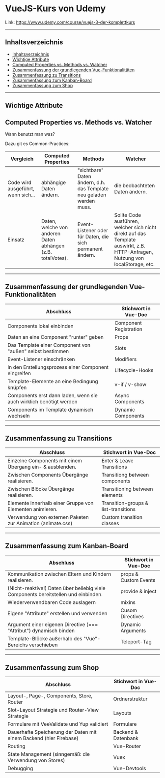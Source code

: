 # VueJS-Kurs von Udemy

Link: https://www.udemy.com/course/vuejs-3-der-komplettkurs

___

## Inhaltsverzeichnis

- [Inhaltsverzeichnis](#inhaltsverzeichnis)
- [Wichtige Attribute](#wichtige-attribute)
- [Computed Properties vs. Methods vs. Watcher](#computed-properties-vs-methods-vs-watcher)
- [Zusammenfassung der grundlegenden Vue-Funktionalitäten](#zusammenfassung-der-grundlegenden-vue-funktionalitäten)
- [Zusammenfassung zu Transitions](#zusammenfassung-zu-transitions)
- [Zusammenfassung zum Kanban-Board](#zusammenfassung-zum-kanban-board)
- [Zusammenfassung zum Shop](#zusammenfassung-zum-shop)

___

## Wichtige Attribute

## Computed Properties vs. Methods vs. Watcher

Wann benutzt man was?

Dazu git es Common-Practices:

| Vergleich | Computed Properties | Methods | Watcher |
|-----------|---------------------|---------|---------|
| Code wird ausgeführt, wenn sich... | abhängige Daten ändern. | "sichtbare" Daten ändern, d.h. das Template neu geladen werden muss. | die beobachteten Daten ändern. |
| Einsatz | Daten, welche von anderen Daten abhängen (z.B. totalVotes). | Event-Listener oder für Daten, die sich permanent ändern. | Sollte Code ausführen, welcher sich nicht direkt auf das Template auswirkt, z.B. HTTP-Anfragen, Nutzung von localStorage, etc. |

___

## Zusammenfassung der grundlegenden Vue-Funktionalitäten

| Abschluss | Stichwort in Vue-Doc |
|-----------|----------------------|
| Components lokal einbinden | Component Registration |
| Daten an eine Component "runter" geben | Props |
| Das Template einer Component von "außen" selbst bestimmen | Slots |
| Event-Listener einschränken | Modifiers |
| In den Erstellungsprozess einer Component eingreifen | Lifecycle-Hooks |
| Template-Elemente an eine Bedingung knüpfen | v-if / v-show |
| Components erst dann laden, wenn sie auch wirklich benötigt werden | Async Components |
| Components im Template dynamisch wechseln | Dynamic Components |

___

## Zusammenfassung zu Transitions

| Abschluss | Stichwort in Vue-Doc |
|-----------|----------------------|
| Einzelne Components mit einem Übergang ein- & ausblenden. | Enter & Leave Transitions |
| Zwischen Components Übergänge realisieren. | Transitiong between components |
| Zwischen Blöcke Übergänge realisieren. | Transitioning between elements |
| Elemente innerhalb einer Gruppe von Elementen animieren. | Transition-groups & list-transitions |
| Verwendung von externen Paketen zur Animation (animate.css) | Custom transition classes |

___

## Zusammenfassung zum Kanban-Board

| Abschluss | Stichwort in Vue-Doc |
|-----------|----------------------|
| Kommunikation zwischen Eltern und Kindern realisieren. | props & Custom Events |
| (Nicht-reaktive!) Daten über beliebig viele Components bereitstellen und einbinden. | provide & inject|
| Wiederverwendbaren Code auslagern | mixins |
| Eigene "Attribute" erstellen und verwenden | Cusom Directives |
| Argument einer eigenen Directive (=== "Attribut") dynamisch binden | Dynamic Arguments |
| Template-Blöcke außerhalb des "Vue"-Bereichs verschieben | Teleport-Tag |

___

## Zusammenfassung zum Shop

| Abschluss | Stichwort in Vue-Doc |
|-----------|----------------------|
| Layout-, Page-, Components, Store, Router | Ordnerstruktur |
| Slot-Layout Strategie und Router-View Strategie | Layouts |
| Formulare mit VeeValidate und Yup validiert | Formulare |
| Dauerhafte Speicherung der Daten mit einem Backend (hier Firebase) | Backend & Datenbank |
| Routing | Vue-Router |
| State Management (sinngemäß: die Verwendung von Stores) | Vuex |
| Debugging | Vue-Devtools |
